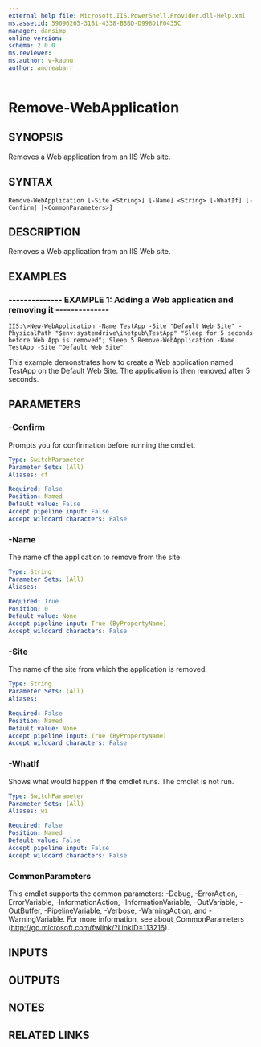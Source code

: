 ```yaml
---
external help file: Microsoft.IIS.PowerShell.Provider.dll-Help.xml
ms.assetid: 59096265-31B1-4338-BBBD-D998D1F0435C
manager: dansimp
online version: 
schema: 2.0.0
ms.reviewer:
ms.author: v-kaunu
author: andreabarr
---
```


# Remove-WebApplication

## SYNOPSIS
Removes a Web application from an IIS Web site.

## SYNTAX

```
Remove-WebApplication [-Site <String>] [-Name] <String> [-WhatIf] [-Confirm] [<CommonParameters>]
```

## DESCRIPTION
Removes a Web application from an IIS Web site.

## EXAMPLES

### -------------- EXAMPLE 1: Adding a Web application and removing it --------------
```
IIS:\>New-WebApplication -Name TestApp -Site "Default Web Site" -PhysicalPath "$env:systemdrive\inetpub\TestApp" "Sleep for 5 seconds before Web App is removed"; Sleep 5 Remove-WebApplication -Name TestApp -Site "Default Web Site"
```

This example demonstrates how to create a Web application named TestApp on the Default Web Site.
The application is then removed after 5 seconds.

## PARAMETERS

### -Confirm
Prompts you for confirmation before running the cmdlet.

```yaml
Type: SwitchParameter
Parameter Sets: (All)
Aliases: cf

Required: False
Position: Named
Default value: False
Accept pipeline input: False
Accept wildcard characters: False
```

### -Name
The name of the application to remove from the site.

```yaml
Type: String
Parameter Sets: (All)
Aliases: 

Required: True
Position: 0
Default value: None
Accept pipeline input: True (ByPropertyName)
Accept wildcard characters: False
```

### -Site
The name of the site from which the application is removed.

```yaml
Type: String
Parameter Sets: (All)
Aliases: 

Required: False
Position: Named
Default value: None
Accept pipeline input: True (ByPropertyName)
Accept wildcard characters: False
```

### -WhatIf
Shows what would happen if the cmdlet runs.
The cmdlet is not run.

```yaml
Type: SwitchParameter
Parameter Sets: (All)
Aliases: wi

Required: False
Position: Named
Default value: False
Accept pipeline input: False
Accept wildcard characters: False
```

### CommonParameters
This cmdlet supports the common parameters: -Debug, -ErrorAction, -ErrorVariable, -InformationAction, -InformationVariable, -OutVariable, -OutBuffer, -PipelineVariable, -Verbose, -WarningAction, and -WarningVariable. For more information, see about_CommonParameters (http://go.microsoft.com/fwlink/?LinkID=113216).

## INPUTS

## OUTPUTS

## NOTES

## RELATED LINKS

